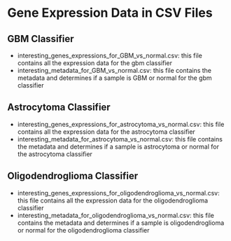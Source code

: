 # Gene Expression Data in CSV Files

## GBM Classifier
- interesting_genes_expressions_for_GBM_vs_normal.csv: this file contains all the expression data for the gbm classifier
- interesting_metadata_for_GBM_vs_normal.csv: this file contains the metadata and determines if a sample is GBM or normal for the gbm classifier

## Astrocytoma Classifier
- interesting_genes_expressions_for_astrocytoma_vs_normal.csv: this file contains all the expression data for the astrocytoma classifier
- interesting_metadata_for_astrocytoma_vs_normal.csv: this file contains the metadata and determines if a sample is astrocytoma or normal for the astrocytoma classifier

## Oligodendroglioma Classifier
- interesting_genes_expressions_for_oligodendroglioma_vs_normal.csv: this file contains all the expression data for the oligodendroglioma classifier
- interesting_metadata_for_oligodendroglioma_vs_normal.csv: this file contains the metadata and determines if a sample is oligodendroglioma or normal for the oligodendroglioma classifier